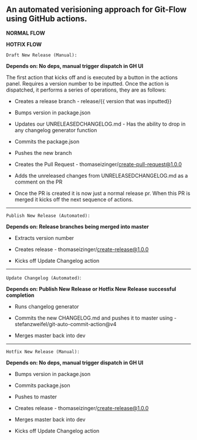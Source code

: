 ## An automated verisioning approach for Git-Flow using GitHub actions.

__NORMAL FLOW__


__HOTFIX FLOW__



`Draft New Release (Manual):` 

__Depends on: No deps, manual trigger dispatch in GH UI__

The first action that kicks off and is executed by a button in the actions panel. Requires a version number to be inputted. Once the action is dispatched, it performs a series of operations, they are as follows: 

- Creates a release branch - release/{{ version that was inputted}}

- Bumps version in package.json

- Updates our UNRELEASEDCHANGELOG.md - Has the ability to drop in any changelog generator function

- Commits the package.json

- Pushes the new branch

- Creates the Pull Request - thomaseizinger/create-pull-request@1.0.0

- Adds the unreleased changes from UNRELEASEDCHANGELOG.md as a comment on the PR

- Once the PR is created it is now just a normal release pr. When this PR is merged it kicks off the next sequence of actions. 

<hr/>

`Publish New Release (Automated):`

__Depends on: Release branches being merged into master__

- Extracts version number

- Creates release - thomaseizinger/create-release@1.0.0

- Kicks off Update Changelog action

 <hr/>

`Update Changelog (Automated)`: 

__Depends on: Publish New Release or Hotfix New Release successful completion__

- Runs changelog generator

- Commits the new CHANGELOG.md and pushes it to master using - stefanzweifel/git-auto-commit-action@v4

- Merges master back into dev

 <hr/>

`Hotfix New Release (Manual):`

__Depends on: No deps, manual trigger dispatch in GH UI__

- Bumps version in package.json 

- Commits package.json

- Pushes to master

- Creates release - thomaseizinger/create-release@1.0.0

- Merges master back into dev

- Kicks off Update Changelog action

